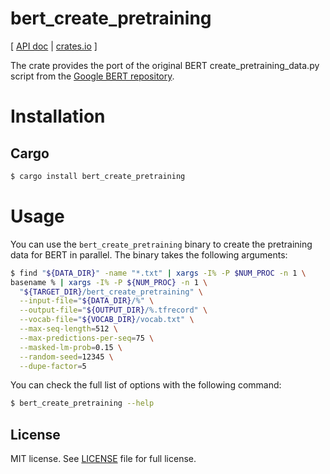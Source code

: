 # bert_create_pretraining

\[ [API doc](https://docs.rs/bert_create_pretraining/) | [crates.io](https://crates.io/crates/bert_create_pretraining/) \]

The crate provides the port of the original BERT create_pretraining_data.py script from the [Google BERT repository](https://github.com/google-research/bert).

# Installation

## Cargo

```bash
$ cargo install bert_create_pretraining
```

# Usage

You can use the `bert_create_pretraining` binary to create the pretraining data for BERT in parallel. The binary takes the following arguments:

```bash
$ find "${DATA_DIR}" -name "*.txt" | xargs -I% -P $NUM_PROC -n 1 \
basename % | xargs -I% -P ${NUM_PROC} -n 1 \
  "${TARGET_DIR}/bert_create_pretraining" \
  --input-file="${DATA_DIR}/%" \
  --output-file="${OUTPUT_DIR}/%.tfrecord" \
  --vocab-file="${VOCAB_DIR}/vocab.txt" \
  --max-seq-length=512 \
  --max-predictions-per-seq=75 \
  --masked-lm-prob=0.15 \
  --random-seed=12345 \
  --dupe-factor=5
```

You can check the full list of options with the following command:

```bash
$ bert_create_pretraining --help
```

## License

MIT license. See [LICENSE](LICENSE) file for full license.
